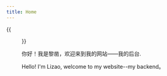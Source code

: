 ```yaml
---
title: Home
---
```


{{<figure src="https://animalcorner.org/wp-content/uploads/2020/07/Japanese-Dog-Breeds-Akita.jpg" title="This maybe me" width="450">}}

你好！我是黎凿，欢迎来到我的网站——我的后台. 

Hello! I'm Lizao, welcome to my website--my backend。